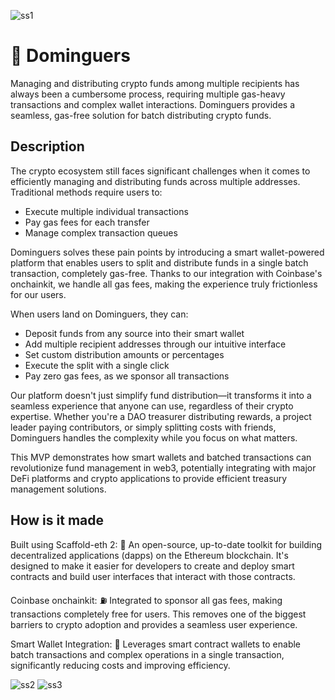 ![ss1](https://github.com/user-attachments/assets/192f18c3-9524-4d96-9cba-cf58a406521d)

# 🐼 Dominguers

Managing and distributing crypto funds among multiple recipients has always been a cumbersome process, requiring multiple gas-heavy transactions and complex wallet interactions.  Dominguers provides a seamless, gas-free solution for batch distributing crypto funds.

## Description

The crypto ecosystem still faces significant challenges when it comes to efficiently managing and distributing funds across multiple addresses. Traditional methods require users to:

- Execute multiple individual transactions
- Pay gas fees for each transfer
- Manage complex transaction queues

Dominguers solves these pain points by introducing a smart wallet-powered platform that enables users to split and distribute funds in a single batch transaction, completely gas-free. Thanks to our integration with Coinbase's onchainkit, we handle all gas fees, making the experience truly frictionless for our users.

When users land on Dominguers, they can:

- Deposit funds from any source into their smart wallet
- Add multiple recipient addresses through our intuitive interface
- Set custom distribution amounts or percentages
- Execute the split with a single click
- Pay zero gas fees, as we sponsor all transactions

Our platform doesn't just simplify fund distribution—it transforms it into a seamless experience that anyone can use, regardless of their crypto expertise. Whether you're a DAO treasurer distributing rewards, a project leader paying contributors, or simply splitting costs with friends, Dominguers handles the complexity while you focus on what matters.

This MVP demonstrates how smart wallets and batched transactions can revolutionize fund management in web3, potentially integrating with major DeFi platforms and crypto applications to provide efficient treasury management solutions.

## How is it made

Built using Scaffold-eth 2:
🧪 An open-source, up-to-date toolkit for building decentralized applications (dapps) on the Ethereum blockchain. It's designed to make it easier for developers to create and deploy smart contracts and build user interfaces that interact with those contracts.

Coinbase onchainkit: 
⛽ Integrated to sponsor all gas fees, making transactions completely free for users. This removes one of the biggest barriers to crypto adoption and provides a seamless user experience.

Smart Wallet Integration: 
👛 Leverages smart contract wallets to enable batch transactions and complex operations in a single transaction, significantly reducing costs and improving efficiency.

![ss2](https://github.com/user-attachments/assets/28d7e8a0-195a-4c1a-a978-32fccf5687f2)
![ss3](https://github.com/user-attachments/assets/db2a13fe-33d1-4173-88fd-a88bf6ae2a41)
